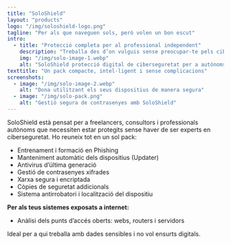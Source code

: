 ```yaml
---
title: "SoloShield"
layout: "products"
logo: "/img/soloshield-logo.png"
tagline: "Per als que naveguen sols, però volen un bon escut"
intro:
  - title: "Protecció completa per al professional independent"
    description: "Treballa des d’on vulguis sense preocupar-te pels ciberatacs. SoloShield protegeix el teu dispositiu contra virus, xifra la teva connexió i gestiona les teves contrasenyes amb total seguretat. A més, inclou localització del dispositiu i còpia de seguretat automàtica per garantir que les teves dades estiguin sempre a resguard."
    img: "/img/solo-image-1.webp"
    alt: "SoloShield protecció digital de ciberseguretat per a autònoms i professionals independents"
texttitle: "Un pack compacte, intel·ligent i sense complicacions"
screenshots:
  - image: "/img/solo-image-2.webp"
    alt: "Dona utilitzant els seus dispositius de manera segura"
  - image: "/img/solo-pack.png"
    alt: "Gestió segura de contrasenyes amb SoloShield"
---
```


SoloShield està pensat per a freelancers, consultors i professionals autònoms que necessiten estar protegits sense haver de ser experts en ciberseguretat. Ho reuneix tot en un sol pack:

- Entrenament i formació en Phishing  
- Manteniment automàtic dels dispositius (Updater)  
- Antivirus d’última generació  
- Gestió de contrasenyes xifrades  
- Xarxa segura i encriptada  
- Còpies de seguretat addicionals  
- Sistema antirrobatori i localització del dispositiu

**Per als teus sistemes exposats a internet:**  
- Anàlisi dels punts d’accés oberts: webs, routers i servidors

Ideal per a qui treballa amb dades sensibles i no vol ensurts digitals.  